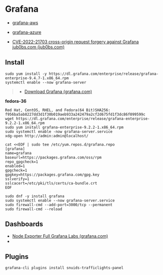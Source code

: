# Grafana

- [grafana-aws](../../personal/inbox/grafana-aws.md)
- [grafana-azure](../../personal/inbox/grafana-azure.md)

- [CVE-2022-21703 cross-origin request forgery against Grafana  jub0bs.com (jub0bs.com)](https://jub0bs.com/posts/2022-02-08-cve-2022-21703-writeup/)

## Install

```shell
sudo yum install -y https://dl.grafana.com/enterprise/release/grafana-enterprise-9.4.7-1.x86_64.rpm
systemctl enable --now grafana-server
```
>
>- [Download Grafana  (grafana.com)](https://grafana.com/grafana/download)


**fedora-36**

```shell
Red Hat, CentOS, RHEL, and Fedora(64 Bit)SHA256: f956ba5ab8227dd3d1f30b019aeb933a242479a2cf2d675fd1f3dc86f099599c
wget https://dl.grafana.com/enterprise/release/grafana-enterprise-9.2.2-1.x86_64.rpm
sudo yum install grafana-enterprise-9.2.2-1.x86_64.rpm
sudo systemctl enable -now grafana-server.service
xdg-open http://admin:admin@localhost/
```

```shell
cat <<EOF | sudo tee /etc/yum.repos.d/grafana.repo
[grafana]
name=grafana
baseurl=https://packages.grafana.com/oss/rpm
repo_gpgcheck=1
enabled=1
gpgcheck=1
gpgkey=https://packages.grafana.com/gpg.key
sslverify=1
sslcacert=/etc/pki/tls/certs/ca-bundle.crt
EOF
```

```shell
sudo dnf -y install grafana
sudo systemctl enable --now grafana-server.service
sudo firewall-cmd --add-port=3000/tcp --permanent
sudo firewall-cmd --reload
```

## Dashboards

- [Node Exporter Full  Grafana Labs (grafana.com)](https://grafana.com/grafana/dashboards/1860-node-exporter-full/)
- 
## Plugins

```shell
grafana-cli plugins install snuids-trafficlights-panel
```
